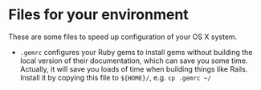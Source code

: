 # Files for your environment

These are some files to speed up configuration of your OS X system.

- `.gemrc` configures your Ruby gems to install gems without building the local
  version of their documentation, which can save you some time. Actually, it will
  save you loads of time when building things like Rails. Install it by copying
  this file to `${HOME}/`, e.g. `cp .gemrc ~/`


